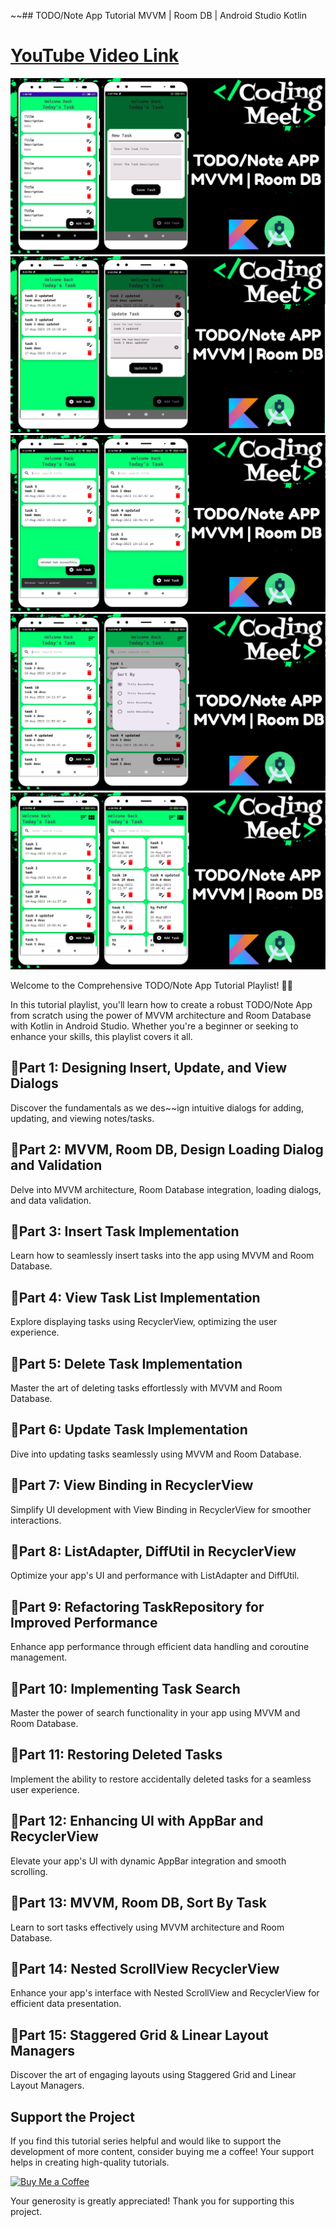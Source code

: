 ~~## TODO/Note App Tutorial MVVM | Room DB | Android Studio Kotlin

# [YouTube Video Link](https://youtube.com/playlist?list=PLlSuJy9SfzvFqbcWKhs-a3NtYQicyCFo8&si=qzFBbjdimUdyY2t6)

![TODO/Note App](screenshot/image1.png)
![TODO/Note App](screenshot/image2.png)
![TODO/Note App](screenshot/image3.png)
![TODO/Note App](screenshot/image4.png)
![TODO/Note App](screenshot/image5.png)

Welcome to the Comprehensive TODO/Note App Tutorial Playlist! 📱📝

In this tutorial playlist, you'll learn how to create a robust TODO/Note App from scratch using the power of MVVM architecture and Room Database with Kotlin in Android Studio. Whether you're a beginner or seeking to enhance your skills, this playlist covers it all.

## 📌Part 1: Designing Insert, Update, and View Dialogs
Discover the fundamentals as we des~~ign intuitive dialogs for adding, updating, and viewing notes/tasks.

## 📌Part 2: MVVM, Room DB, Design Loading Dialog and Validation
Delve into MVVM architecture, Room Database integration, loading dialogs, and data validation.

## 📌Part 3: Insert Task Implementation
Learn how to seamlessly insert tasks into the app using MVVM and Room Database.

## 📌Part 4: View Task List Implementation
Explore displaying tasks using RecyclerView, optimizing the user experience.

## 📌Part 5: Delete Task Implementation
Master the art of deleting tasks effortlessly with MVVM and Room Database.

## 📌Part 6: Update Task Implementation
Dive into updating tasks seamlessly using MVVM and Room Database.

## 📌Part 7: View Binding in RecyclerView
Simplify UI development with View Binding in RecyclerView for smoother interactions.

## 📌Part 8: ListAdapter, DiffUtil in RecyclerView
Optimize your app's UI and performance with ListAdapter and DiffUtil.

## 📌Part 9: Refactoring TaskRepository for Improved Performance
Enhance app performance through efficient data handling and coroutine management.

## 📌Part 10: Implementing Task Search
Master the power of search functionality in your app using MVVM and Room Database.

## 📌Part 11: Restoring Deleted Tasks
Implement the ability to restore accidentally deleted tasks for a seamless user experience.

## 📌Part 12: Enhancing UI with AppBar and RecyclerView
Elevate your app's UI with dynamic AppBar integration and smooth scrolling.

## 📌Part 13: MVVM, Room DB, Sort By Task
Learn to sort tasks effectively using MVVM architecture and Room Database.

## 📌Part 14: Nested ScrollView RecyclerView
Enhance your app's interface with Nested ScrollView and RecyclerView for efficient data presentation.

## 📌Part 15: Staggered Grid & Linear Layout Managers
Discover the art of engaging layouts using Staggered Grid and Linear Layout Managers.


## Support the Project

If you find this tutorial series helpful and would like to support the development of more content, consider buying me a coffee! Your support helps in creating high-quality tutorials.

[![Buy Me a Coffee](https://img.shields.io/badge/Buy%20Me%20a%20Coffee-Donate-orange?style=for-the-badge&logo=buy-me-a-coffee)](https://www.buymeacoffee.com/codingmeet)

Your generosity is greatly appreciated! Thank you for supporting this project.

